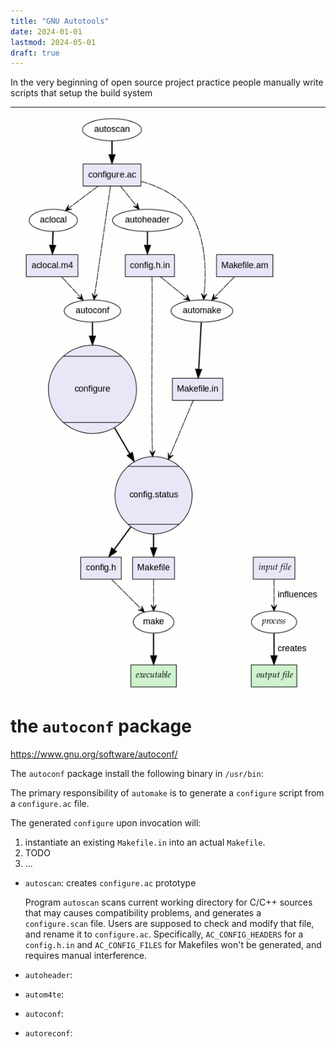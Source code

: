 ```yaml
---
title: "GNU Autotools"
date: 2024-01-01
lastmod: 2024-05-01
draft: true
---
```


In the very beginning of open source project practice people manually write scripts that setup the build system

-----

![](./autotools_flow.gif)

the `autoconf` package
===========

https://www.gnu.org/software/autoconf/

The `autoconf` package install the following binary in `/usr/bin`:

The primary responsibility of `automake` is to generate a `configure` script from a `configure.ac` file.

The generated `configure` upon invocation will:
1. instantiate an existing `Makefile.in` into an actual `Makefile`.
2. TODO
3. ...

- `autoscan`: creates `configure.ac` prototype

    Program `autoscan` scans current working directory for C/C++ sources that may causes compatibility problems, and generates a `configure.scan` file. Users are supposed to check and modify that file, and rename it to `configure.ac`. Specifically, `AC_CONFIG_HEADERS` for a `config.h.in` and `AC_CONFIG_FILES` for Makefiles won't be generated, and requires manual interference.

- `autoheader`: 
- `autom4te`: 
- `autoconf`: 
- `autoreconf`: 
